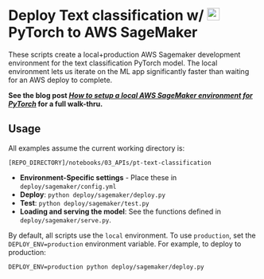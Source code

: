 # Deploy Text classification w/ <img src="https://raw.githubusercontent.com/madewithml/images/master/images/pytorch.png" width="25rem"> PyTorch to AWS SageMaker

These scripts create a local+production AWS Sagemaker development environment for the text classification PyTorch model. The local environment lets us iterate on the ML app significantly faster than waiting for an AWS deploy to complete.

__See the blog post [_How to setup a local AWS SageMaker environment for PyTorch_](https://booklet.ai/blog/aws-sagemaker-pytorch-local-dev-flow/) for a full walk-thru.__

## Usage

All examples assume the current working directory is:

```
[REPO_DIRECTORY]/notebooks/03_APIs/pt-text-classification
```

* __Environment-Specific settings__ - Place these in `deploy/sagemaker/config.yml`
* __Deploy__: `python deploy/sagemaker/deploy.py`
* __Test__: `python deploy/sagemaker/test.py`
* __Loading and serving the model__: See the functions defined in `deploy/sagemaker/serve.py`.

By default, all scripts use the `local` environment. To use `production`, set the `DEPLOY_ENV=production` environment variable. For example, to deploy to production:

```
DEPLOY_ENV=production python deploy/sagemaker/deploy.py
```
